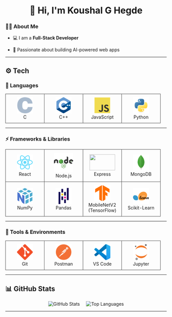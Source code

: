 <h1 align="center">👋 Hi, I'm Koushal G Hegde</h1>




### 👨‍💻 About Me
- 💻 I am a **Full-Stack Developer**

- 🚀 Passionate about building AI-powered web apps

---

## ⚙️ Tech

### 🔗 Languages
<table align="center" style="border-collapse: collapse;">
  <tr>
    <td align="center" width="100" style="border: 1px solid #444; border-radius: 10px; padding: 10px;">
      <img src="https://raw.githubusercontent.com/devicons/devicon/master/icons/c/c-original.svg" width="50" height="50"/><br>C
    </td>
    <td align="center" width="100" style="border: 1px solid #444; border-radius: 10px; padding: 10px;">
      <img src="https://raw.githubusercontent.com/devicons/devicon/master/icons/cplusplus/cplusplus-original.svg" width="50" height="50"/><br>C++
    </td>
    <td align="center" width="100" style="border: 1px solid #444; border-radius: 10px; padding: 10px;">
      <img src="https://raw.githubusercontent.com/devicons/devicon/master/icons/javascript/javascript-original.svg" width="50" height="50"/><br>JavaScript
    </td>
    <td align="center" width="100" style="border: 1px solid #444; border-radius: 10px; padding: 10px;">
      <img src="https://raw.githubusercontent.com/devicons/devicon/master/icons/python/python-original.svg" width="50" height="50"/><br>Python
    </td>
  </tr>
</table>

---

### ⚡ Frameworks & Libraries
<table align="center" style="border-collapse: collapse;">
  <tr>
    <td align="center" width="100" style="border: 1px solid #444; border-radius: 10px; padding: 10px;">
      <img src="https://raw.githubusercontent.com/devicons/devicon/master/icons/react/react-original.svg" width="50" height="50"/><br>React
    </td>
    <td align="center" width="100" style="border: 1px solid #444; border-radius: 10px; padding: 10px;">
      <img src="https://raw.githubusercontent.com/devicons/devicon/master/icons/nodejs/nodejs-original-wordmark.svg" width="60" height="60"/><br>Node.js
    </td>
    <td align="center" width="100" style="border: 1px solid #444; border-radius: 10px; padding: 10px;">
      <img src="https://upload.wikimedia.org/wikipedia/commons/6/64/Expressjs.png" width="80" height="50"/><br>Express
    </td>
    <td align="center" width="100" style="border: 1px solid #444; border-radius: 10px; padding: 10px;">
      <img src="https://raw.githubusercontent.com/devicons/devicon/master/icons/mongodb/mongodb-original.svg" width="50" height="50"/><br>MongoDB
    </td>
  </tr>
  <tr>
    <td align="center" width="100" style="border: 1px solid #444; border-radius: 10px; padding: 10px;">
      <img src="https://raw.githubusercontent.com/devicons/devicon/master/icons/numpy/numpy-original.svg" width="50" height="50"/><br>NumPy
    </td>
    <td align="center" width="100" style="border: 1px solid #444; border-radius: 10px; padding: 10px;">
      <img src="https://raw.githubusercontent.com/devicons/devicon/master/icons/pandas/pandas-original.svg" width="50" height="50"/><br>Pandas
    </td>
    <td align="center" width="100" style="border: 1px solid #444; border-radius: 10px; padding: 10px;">
      <img src="https://raw.githubusercontent.com/devicons/devicon/master/icons/tensorflow/tensorflow-original.svg" width="50" height="50"/><br>MobileNetV2<br>(TensorFlow)
    </td>
    <td align="center" width="100" style="border: 1px solid #444; border-radius: 10px; padding: 10px;">
      <img src="https://raw.githubusercontent.com/devicons/devicon/master/icons/scikitlearn/scikitlearn-original.svg" width="50" height="50"/><br>Scikit-Learn
    </td>
  </tr>
</table>

---

### 🧰 Tools & Environments
<table align="center" style="border-collapse: collapse;">
  <tr>
    <td align="center" width="100" style="border: 1px solid #444; border-radius: 10px; padding: 10px;">
      <img src="https://raw.githubusercontent.com/devicons/devicon/master/icons/git/git-original.svg" width="50" height="50"/><br>Git
    </td>
    <td align="center" width="100" style="border: 1px solid #444; border-radius: 10px; padding: 10px;">
      <img src="https://raw.githubusercontent.com/devicons/devicon/master/icons/postman/postman-original.svg" width="50" height="50"/><br>Postman
    </td>
    <td align="center" width="100" style="border: 1px solid #444; border-radius: 10px; padding: 10px;">
      <img src="https://raw.githubusercontent.com/devicons/devicon/master/icons/vscode/vscode-original.svg" width="50" height="50"/><br>VS Code
    </td>
    <td align="center" width="100" style="border: 1px solid #444; border-radius: 10px; padding: 10px;">
      <img src="https://raw.githubusercontent.com/devicons/devicon/master/icons/jupyter/jupyter-original.svg" width="50" height="50"/><br>Jupyter
    </td>
  </tr>
</table>



---

## 📊 GitHub Stats
<p align="center">
  <img src="https://github-readme-stats.vercel.app/api?username=koushalgh&show_icons=true&theme=radical" alt="GitHub Stats" height="180"/>
  &nbsp;&nbsp;&nbsp;
  <img src="https://github-readme-stats.vercel.app/api/top-langs/?username=koushalgh&layout=compact&theme=radical" alt="Top Languages" height="180"/>
</p>

---


